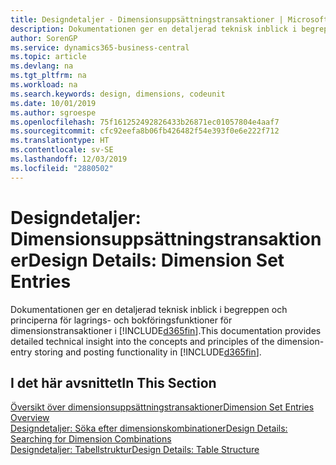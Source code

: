```yaml
---
title: Designdetaljer - Dimensionsuppsättningstransaktioner | Microsoft Docs
description: Dokumentationen ger en detaljerad teknisk inblick i begreppen och principerna som används för att designa om lagrings- och bokföringsfunktioner för dimensionstransaktioner.
author: SorenGP
ms.service: dynamics365-business-central
ms.topic: article
ms.devlang: na
ms.tgt_pltfrm: na
ms.workload: na
ms.search.keywords: design, dimensions, codeunit
ms.date: 10/01/2019
ms.author: sgroespe
ms.openlocfilehash: 75f161252492826433b26871ec01057804e4aaf7
ms.sourcegitcommit: cfc92eefa8b06fb426482f54e393f0e6e222f712
ms.translationtype: HT
ms.contentlocale: sv-SE
ms.lasthandoff: 12/03/2019
ms.locfileid: "2880502"
---
```

# <a name="design-details-dimension-set-entries"></a><span data-ttu-id="727a7-103">Designdetaljer: Dimensionsuppsättningstransaktioner</span><span class="sxs-lookup"><span data-stu-id="727a7-103">Design Details: Dimension Set Entries</span></span>
<span data-ttu-id="727a7-104">Dokumentationen ger en detaljerad teknisk inblick i begreppen och principerna för lagrings- och bokföringsfunktioner för dimensionstransaktioner i [!INCLUDE[d365fin](includes/d365fin_md.md)].</span><span class="sxs-lookup"><span data-stu-id="727a7-104">This documentation provides detailed technical insight into the concepts and principles of the dimension-entry storing and posting functionality in [!INCLUDE[d365fin](includes/d365fin_md.md)].</span></span>

## <a name="in-this-section"></a><span data-ttu-id="727a7-105">I det här avsnittet</span><span class="sxs-lookup"><span data-stu-id="727a7-105">In This Section</span></span>  
[<span data-ttu-id="727a7-106">Översikt över dimensionsuppsättningstransaktioner</span><span class="sxs-lookup"><span data-stu-id="727a7-106">Dimension Set Entries Overview</span></span>](design-details-dimension-set-entries-overview.md)  
[<span data-ttu-id="727a7-107">Designdetaljer: Söka efter dimensionskombinationer</span><span class="sxs-lookup"><span data-stu-id="727a7-107">Design Details: Searching for Dimension Combinations</span></span>](design-details-searching-for-dimension-combinations.md)  
[<span data-ttu-id="727a7-108">Designdetaljer: Tabellstruktur</span><span class="sxs-lookup"><span data-stu-id="727a7-108">Design Details: Table Structure</span></span>](design-details-table-structure.md)  
